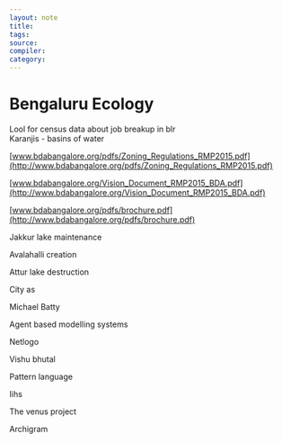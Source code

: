 ```yaml
---
layout: note
title:
tags: 
source:
compiler:
category:
---
```


# Bengaluru Ecology

Lool for census data about job breakup in blr  
Karanjis - basins of water

[www.bdabangalore.org/pdfs/Zoning_Regulations_RMP2015.pdf](http://www.bdabangalore.org/pdfs/Zoning_Regulations_RMP2015.pdf)

[www.bdabangalore.org/Vision_Document_RMP2015_BDA.pdf](http://www.bdabangalore.org/Vision_Document_RMP2015_BDA.pdf)

[www.bdabangalore.org/pdfs/brochure.pdf](http://www.bdabangalore.org/pdfs/brochure.pdf)

Jakkur lake maintenance

Avalahalli creation

Attur lake destruction

City as 

Michael Batty

Agent based modelling systems

Netlogo

Vishu bhutal

Pattern language

Iihs

The venus project

Archigram
